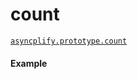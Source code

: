 # count

[`asyncplify.prototype.count`](https://github.com/danylaporte/asyncplify/blob/master/src/count.js)

#### Example

[](http://jsbin.com/sanixa/1/embed?js,console)